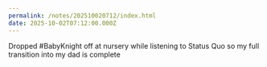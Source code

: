 ```yaml
---
permalink: /notes/202510020712/index.html
date: 2025-10-02T07:12:00.000Z
---
```


Dropped #BabyKnight off at nursery while listening to Status Quo so my full transition into my dad is complete